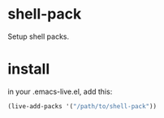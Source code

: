 shell-pack
==========

Setup shell packs.

# install

in your .emacs-live.el, add this:

```el
(live-add-packs '("/path/to/shell-pack"))
```
